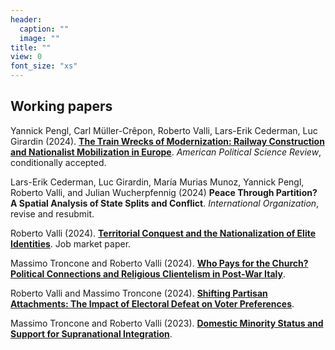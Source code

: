 ```yaml
---
header:
  caption: ""
  image: ""
title: ""
view: 0
font_size: "xs"
---
```


## Working papers

Yannick Pengl, Carl Müller-Crêpon, Roberto Valli, Lars-Erik Cederman, Luc Girardin (2024). **[The Train Wrecks of Modernization: Railway Construction and Nationalist Mobilization in Europe](/files/train_wrecks.pdf)**. _American Political Science Review_, conditionally accepted.

Lars-Erik Cederman, Luc Girardin, María Murias Munoz, Yannick Pengl, Roberto Valli, and Julian Wucherpfennig (2024) **Peace Through Partition? A Spatial Analysis of State Splits and Conflict**. _International Organization_, revise and resubmit.

Roberto Valli (2024). **[Territorial Conquest and the Nationalization of Elite Identities](https://doi.org/10.31219/osf.io/cqr68)**. Job market paper.

Massimo Troncone and Roberto Valli (2024). **[Who Pays for the Church? Political Connections and Religious Clientelism in Post-War Italy](https://doi.org/10.31219/osf.io/nsyc3)**. 

Roberto Valli and Massimo Troncone (2024). **[Shifting Partisan Attachments: The Impact of Electoral Defeat on Voter Preferences](https://doi.org/10.31219/osf.io/rz4tu)**. 
  
Massimo Troncone and Roberto Valli (2023). **[Domestic Minority Status and Support for Supranational Integration](https://doi.org/10.31219/osf.io/3zhtg)**.

